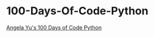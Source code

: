 # 100-Days-Of-Code-Python
<a href="https://www.udemy.com/course/100-days-of-code/">Angela Yu's 100 Days of Code Python</a>


